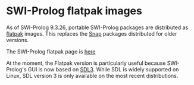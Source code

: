 # SWI-Prolog flatpak images

As of SWI-Prolog 9.3.26, portable SWI-Prolog packages are distributed
as [flatpak](https://flatpak.org/) images.  This replaces the
[Snap](snap.html) packages distributed for older versions.

The SWI-Prolog flatpak page is
[here](https://flathub.org/apps/org.swi_prolog.swipl)

At the moment, the Flatpak version is particularly useful because
SWI-Prolog's GUI is now based on [SDL3](https://www.libsdl.org/).
While SDL is widely supported on Linux, SDL version 3 is only available
on the most recent distributions.
